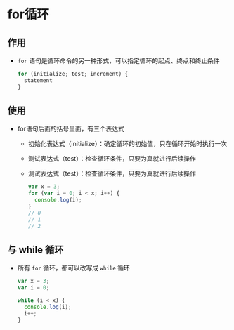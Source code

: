 # for循环

## 作用

- `for` 语句是循环命令的另一种形式，可以指定循环的起点、终点和终止条件

    ```js
    for (initialize; test; increment) {
      statement
    }
    ```

## 使用

- for语句后面的括号里面，有三个表达式

  - 初始化表达式（initialize）：确定循环的初始值，只在循环开始时执行一次

  - 测试表达式（test）：检查循环条件，只要为真就进行后续操作

  - 测试表达式（test）：检查循环条件，只要为真就进行后续操作

    ```js
    var x = 3;
    for (var i = 0; i < x; i++) {
      console.log(i);
    }
    // 0
    // 1
    // 2
    ```

## 与 while 循环

- 所有 `for` 循环，都可以改写成 `while` 循环

    ```js
    var x = 3;
    var i = 0;

    while (i < x) {
      console.log(i);
      i++;
    }
    ```
